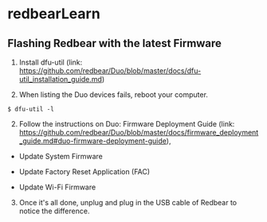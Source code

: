 # redbearLearn

## Flashing Redbear with the latest Firmware

1. Install dfu-util (link: https://github.com/redbear/Duo/blob/master/docs/dfu-util_installation_guide.md) 

2. When listing the Duo devices fails, reboot your computer. 
```
$ dfu-util -l
```

2. Follow the instructions on Duo: Firmware Deployment Guide (link: https://github.com/redbear/Duo/blob/master/docs/firmware_deployment_guide.md#duo-firmware-deployment-guide), 

* Update System Firmware

* Update Factory Reset Application (FAC)

* Update Wi-Fi Firmware

3. Once it's all done, unplug and plug in the USB cable of Redbear to notice the difference. 
